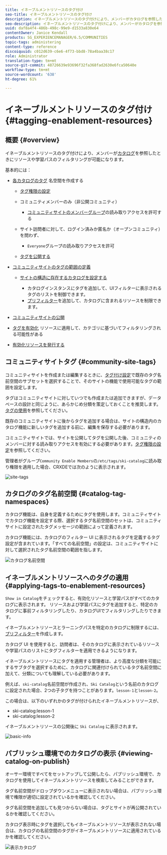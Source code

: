 ```yaml
---
title: イネーブルメントリソースのタグ付け
seo-title: イネーブルメントリソースのタグ付け
description: イネーブルメントリソースのタグ付けにより、メンバーがカタログを参照したときにリソースや学習パスのフィルタリングが可能になります
seo-description: イネーブルメントリソースのタグ付けにより、メンバーがカタログを参照したときにリソースや学習パスのフィルタリングが可能になります
uuid: daf8a4f4-486b-498c-99e9-d1533a830e64
contentOwner: Janice Kendall
products: SG_EXPERIENCEMANAGER/6.5/COMMUNITIES
topic-tags: administering
content-type: reference
discoiquuid: c012d639-c6e6-4f73-bbd8-78a4baa38c17
role: Administrator
translation-type: tm+mt
source-git-commit: 48726639e93696f32fa368fad2630e6fca50640e
workflow-type: tm+mt
source-wordcount: '638'
ht-degree: 61%

---
```



# イネーブルメントリソースのタグ付け {#tagging-enablement-resources}

## 概要 {#overview}

イネーブルメントリソースのタグ付けにより、メンバーが[カタログ](functions.md#catalog-function)を参照したときにリソースや学習パスのフィルタリングが可能になります。

基本的には：

* [各カタログのタグ](../../help/sites-administering/tags.md#creating-a-namespace) 名空間を作成する

   * [タグ権限の設定](../../help/sites-administering/tags.md#setting-tag-permissions)
   * コミュニティメンバーのみ（非公開コミュニティ）

      * [コミュニティサイトのメンバーグループ](users.md#publish-group-roles)の読み取りアクセスを許可する
   * サイト訪問者に対して、ログイン済みか匿名か（オープンコミュニティ）を問わず、

      * `Everyone`グループの読み取りアクセスを許可
   * [タグを公開する](../../help/sites-administering/tags.md#publishing-tags)



* [コミュニティサイトのタグの範囲の定義](sites-console.md#tagging)

   * [サイトの構造に存在するカタログを設定する](functions.md#catalog-function)

      * カタログインスタンスにタグを追加して、UIフィルターに表示されるタグのリストを制御できます。
      * [プリフィルター](catalog-developer-essentials.md#pre-filters)を追加して、カタログに含まれるリソースを制限できます。

* [コミュニティサイトの公開](sites-console.md#publishing-the-site)
* [タグを有効化](resources.md#create-a-resource) リソースに適用して、カテゴリに基づいてフィルタリングされる可能性がある
* [有効化リソースを発行する](resources.md#publish)

## コミュニティサイトタグ {#community-site-tags}

コミュニティサイトを作成または編集するときに、[タグ付け設定](sites-console.md#tagging)で既存のタグ名前空間のサブセットを選択することで、そのサイトの機能で使用可能なタグの範囲を設定します。

タグはコミュニティサイトに対していつでも作成または追加できますが、データベースの設計と同じように、あらかじめ分類を策定しておくことを推奨します。[タグの使用](../../help/sites-authoring/tags.md)を参照してください。

既存のコミュニティサイトに後からタグを追加する場合は、サイトの構造内のカタログ機能に新しいタグを追加する前に、編集を保存する必要があります。

コミュニティサイトでは、サイトを公開してタグを公開した後、コミュニティのメンバーに対する読み取りアクセスを有効にする必要があります。[タグ権限の設定](../../help/sites-administering/tags.md#setting-tag-permissions)を参照してください。

管理者がグループ`Community Enable Members`の`/etc/tags/ski-catalog`に読み取り権限を適用した場合、CRXDEでは次のように表示されます。

![site-tags](assets/site-tags.png)

## カタログのタグ名前空間 {#catalog-tag-namespaces}

カタログ機能は、自身を定義するためにタグを使用します。コミュニティサイトでカタログ機能を設定する際、選択するタグ名前空間のセットは、コミュニティサイトに設定されたタグメッセージの範囲によって定義されます。

カタログ機能には、カタログのフィルター UI に表示されるタグを定義するタグ設定が含まれています。「すべての名前空間」の設定は、コミュニティサイトに対して選択されたタグ名前空間の範囲を指します。

![カタログ名前空間](assets/catalog-namespace.png)

## イネーブルメントリソースへのタグの適用 {#applying-tags-to-enablement-resources}

`Show in Catalog`をチェックすると、有効化リソースと学習パスがすべてのカタログに表示されます。 リソースおよび学習パスにタグを追加すると、特定のカタログに事前フィルタリングしたり、カタログUIでフィルタリングしたりできます。

イネーブルメントリソースとラーニングパスを特定のカタログに制限するには、[プリフィルター](catalog-developer-essentials.md#pre-filters)を作成します。

カタログ UI を使用すると、訪問者は、そのカタログに表示されているリソースや学習パスのリストにタグフィルターを適用できるようになります。

イネーブルメントリソースにタグを適用する管理者は、より高度な分類を可能にするサブタグを選択するために、カタログに関連付けられているタグ名前空間に加えて、分類についても理解している必要があります。

例えば、`ski-catalog`名前空間が作成され、`Ski Catalog`という名前のカタログに設定された場合、2つの子タグを持つことがあります。`lesson-1`と`lesson-2`。

この場合は、以下のいずれかのタグが付けられたイネーブルメントリソースが、

* ski-catalog:lesson-1
* ski-catalog:lesson-2

イネーブルメントリソースの公開後に `Ski Catalog` に表示されます。

![basic-info](assets/applytags-basicinfo.png)

## パブリッシュ環境でのカタログの表示 {#viewing-catalog-on-publish}

オーサー環境ですべてをセットアップして公開したら、パブリッシュ環境で、カタログを使用してイネーブルメントリソースを検索してみることができます。

タグ名前空間がドロップダウンメニューに表示されない場合は、パブリッシュ環境で権限が適切に設定されているかを確認してください。

タグ名前空間を追加しても見つからない場合は、タグとサイトが再公開されているかを確認してください。

カタログ表示時にタグを選択してもイネーブルメントリソースが表示されない場合は、カタログの名前空間のタグがイネーブルメントリソースに適用されているかを確認してください。

![表示カタログ](assets/viewcatalog.png)

